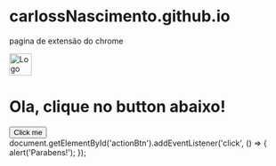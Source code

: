 # carlossNascimento.github.io
pagina de extensão do chrome
<!DOCTYPE html>
<html>
  <head>
    <link rel="stylesheet" href="popup.css" />
    <title>Chrome extensão</title>
  </head>
  <body>
    <div id="main">
      <img src="../assets/logo.svg" alt="Logo" width="40" />
      <h1>Ola, clique no button abaixo!</h1>
      <button id="actionBtn">Click me</button>
    </div>
    <script src="popup.js"></script>
  </body>
</html>
document.getElementById('actionBtn').addEventListener('click', () => {
  alert('Parabens!');
});
